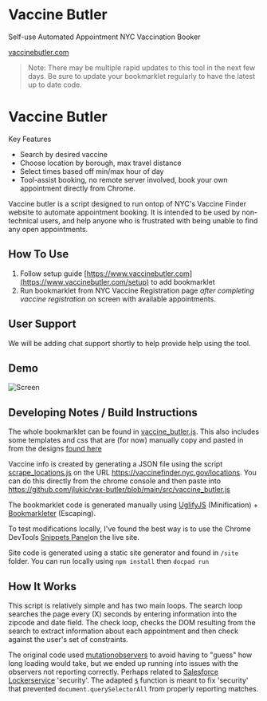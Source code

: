 # Vaccine Butler
Self-use Automated Appointment NYC Vaccination Booker

[vaccinebutler.com](https://www.vaccinebutler.com)

> Note: There may be multiple rapid updates to this tool in the next few days. Be sure to update your bookmarklet regularly to have the latest up to date code.

# Vaccine Butler

Key Features
* Search by desired vaccine
* Choose location by borough, max travel distance
* Select times based off min/max hour of day
* Tool-assist booking, no remote server involved, book your own appointment directly from Chrome.

Vaccine butler is a script designed to run ontop of NYC's Vaccine Finder website to automate appointment booking. It is intended to be used by non-technical users, and help anyone who is frustrated with being unable to find any open appointments. 

## How To Use

1) Follow setup guide [https://www.vaccinebutler.com](https://www.vaccinebutler.com/setup) to add bookmarklet
2) Run bookmarklet from NYC Vaccine Registration page *after completing vaccine registration* on screen with available appointments.

## User Support
We will be adding chat support shortly to help provide help using the tool.

## Demo
![Screen](https://vaccinebutler.com/images/demo.gif)

## Developing Notes / Build Instructions

The whole bookmarklet can be found in [vaccine_butler.js](https://github.com/jlukic/vax-butler/blob/main/src/vaccine_butler.js). This also includes some templates and css that are (for now) manually copy and pasted in from the designs [found here](https://github.com/jlukic/vax-butler/tree/main/src/designs)

Vaccine info is created by generating a JSON file using the script [scrape_locations.js](https://github.com/jlukic/vax-butler/blob/main/src/scrape_locations.js) on the URL https://vaccinefinder.nyc.gov/locations. You can do this directly from the chrome console and then paste into https://github.com/jlukic/vax-butler/blob/main/src/vaccine_butler.js

The bookmarklet code is generated manually using [UglifyJS](https://github.com/mishoo/UglifyJS) (Minification) + [Bookmarkleter](https://chriszarate.github.io/bookmarkleter/) (Escaping).

To test modifications locally, I've found the best way is to use the Chrome DevTools [Snippets Panel](https://developer.chrome.com/docs/devtools/javascript/snippets/)on the live site.

Site code is generated using a static site generator and found in `/site` folder. You can run locally using `npm install` then `docpad run`

## How It Works

This script is relatively simple and has two main loops. The search loop searches the page every (X) seconds by entering information into the zipcode and date field. The check loop, checks the DOM resulting from the search to extract information about each appointment and then check against the user's set of constraints. 

The original code used [mutationobservers](https://developer.mozilla.org/en-US/docs/Web/API/MutationObserver) to avoid having to "guess" how long loading would take, but we ended up running into issues with the observers not reporting correctly. Perhaps related to [Salesforce Lockerservice](https://developer.salesforce.com/blogs/developer-relations/2016/04/introducing-lockerservice-lightning-components.html) 'security'.  The adapted [`$`](https://github.com/jlukic/vax-butler/blob/main/src/vaccine_butler.js#L38) function is meant to fix 'security' that prevented `document.querySelectorAll` from properly reporting matches. 

